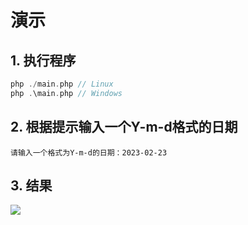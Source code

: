 # 演示

## 1. 执行程序

```php
php ./main.php // Linux
php .\main.php // Windows
```

## 2. 根据提示输入一个Y-m-d格式的日期

```shell
请输入一个格式为Y-m-d的日期：2023-02-23
```

## 3. 结果

![](crawler/data.png)